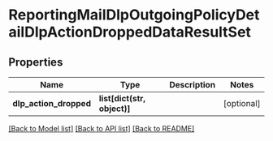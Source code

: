# ReportingMailDlpOutgoingPolicyDetailDlpActionDroppedDataResultSet

## Properties
Name | Type | Description | Notes
------------ | ------------- | ------------- | -------------
**dlp_action_dropped** | **list[dict(str, object)]** |  | [optional] 

[[Back to Model list]](../README.md#documentation-for-models) [[Back to API list]](../README.md#documentation-for-api-endpoints) [[Back to README]](../README.md)

